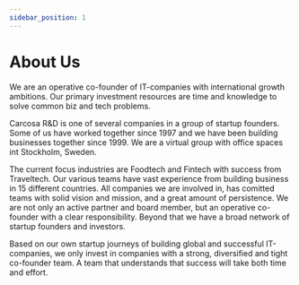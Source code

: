 ```yaml
---
sidebar_position: 1
---
```


# About Us

We are an operative co-founder of IT-companies with international growth ambitions. Our primary investment resources are time and knowledge to solve common biz and tech problems.

Carcosa R&D is one of several companies in a group of startup founders. Some of us have worked together since 1997 and we have been building businesses together since 1999. We are a virtual group with office spaces int Stockholm, Sweden.

The current focus industries are Foodtech and Fintech with success from Traveltech. Our various teams have vast experience from building business in 15 different countries. All companies we are involved in, has comitted teams with solid vision and mission, and a great amount of persistence. We are not only an active partner and board member, but an operative co-founder with a clear responsibility. Beyond that we have a broad network of startup founders and investors.

Based on our own startup journeys of building global and successful IT-companies, we only invest in companies with a strong, diversified and tight co-founder team. A team that understands that success will take both time and effort.

<!--
## Our Story

Zenith Group was founded by Tommy Jacobson and Sune Nilsson in 2018. The story goes back to the 90s when the duo founded Trevise Bank, which was later divested. A few years later, in 2000, the duo started Quesada Asset Management which soon gave rise to the investment company Varenne AB, which became the group’s parent company.

Varennes’ first investment was Unibet, which generated 11x the money and 46% annual return. Since then, Varenne has successfully invested mainly in start-up companies and growth companies as well as real estate funds based on its diversified and opportunistic investment strategy.

In order to further exploit the opportunities in start-up companies, Zenith Venture Capital AB was founded in late 2015 focusing only on early stage companies.

The formation of Zenith Group became the next natural step in the development to clarify the offer to the market and to create an efficient organization. Zenith Group focuses on investments in start-up companies and growth companies.

Zenith’s funds are listed on the regulated trading site NDX and Zenith Group is thus the first in Sweden to offer access to unlisted companies at early stages for all types of investors.



## Our Ambition / Vision / Mission
Our dream is to make fantastic investments in brilliant people and
their businesses, and that we will be fortunate enough to carry on doing
what we do together for a long time.

### We want to build something that lasts
Whether it be saving newborns from asphyxia or improving offerings to merchants, we want to be able to look ourselves in the mirror and say we do good.

### We try to build respectful relationships
We build our business on mutually respectful relationships with our fellow investment partners, our investee companies and their management teams.

### We want to have fun and enjoy the work we carry out
We want to laugh our brains out and go ice skating at Hellasgården every now and then. We do not let this prevent us from striving to be world class professionals and performers.

We are humble and grateful for having been handed the opportunity to do what we do. We love what we do and we hope it shows.

-->
